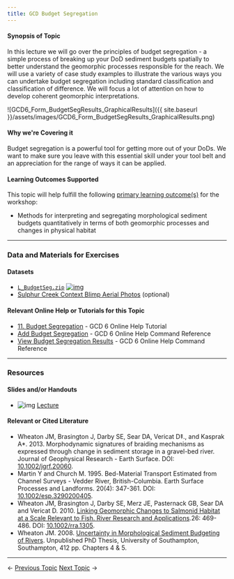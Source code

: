 ```yaml
---
title: GCD Budget Segregation
---
```


#### Synopsis of Topic

In this lecture we will go over the principles of budget segregation - a simple process of breaking up your DoD sediment budgets spatially to better understand the geomorphic processes responsible for the reach. We will use a variety of case study examples to illustrate the various ways you can undertake budget segregation including standard classification and classification of difference. We will focus a lot of attention on how to develop coherent geomorphic interpretations.

![GCD6_Form_BudgetSegResults_GraphicalResults]({{ site.baseurl }}/assets/images/GCD6_Form_BudgetSegResults_GraphicalResults.png)

#### Why we're Covering it

Budget segregation is a powerful tool for getting more out of your DoDs. We want to make sure you leave with this essential skill under your tool belt and an appreciation for the range of ways it can be applied.

#### Learning Outcomes Supported

This topic will help fulfill the following [primary learning outcome(s)](http://gcdworkshop.joewheaton.org/syllabus/primary-learning-outcomes) for the workshop:

- Methods for interpreting and segregating morphological sediment budgets quantitatively in terms of both geomorphic processes and changes in physical habitat

------

### Data and Materials for Exercises

#### Datasets

- [`L_BudgetSeg.zip`](http://etal.usu.edu/GCD/Workshop/2015_RRNW/Excercises/L_BudgetSeg.zip) [![img](http://gcdworkshop.joewheaton.org/_/rsrc/1422837396127/workshop-topics/versions/1-day-workshop/l-gcd-budget-segregation/winzip_icon_16.gif)](http://gcdworkshop.joewheaton.org/workshop-topics/versions/1-day-workshop/l-gcd-budget-segregation/winzip_icon_16.gif?attredirects=0)
- [Sulphur Creek Context Blimp Aerial Photos](http://etal.usu.edu/GCD/Workshop/2012May/APs.zip) (optional)

#### Relevant Online Help or Tutorials for this Topic

- [11. Budget Segregation](http://gcd6help.joewheaton.org/tutorials--how-to/11-budget-segregation) - GCD 6 Online Help Tutorial
- [Add Budget Segregation](http://gcd6help.joewheaton.org/gcd-command-reference/gcd-project-explorer/l-individual-change-detection-context-menu/v-add-budget-segregation)  - GCD 6 Online Help Command Reference
- [View Budget Segregation Results](http://gcd6help.joewheaton.org/gcd-command-reference/gcd-project-explorer/n-individual-budget-segregation-context-menu/i-view-budget-segregation-results) - GCD 6 Online Help Command Reference

------

### Resources

#### Slides and/or Handouts

- ![img](http://gcdworkshop.joewheaton.org/_/rsrc/1429977984627/workshop-topics/versions/3-day-workshop/3-Day3/v-budget-segregation/pdfIcon.png)  [Lecture](http://etal.usu.edu/GCD/Workshop/2015_RRNW/Lectures/L_BudgetSegregation.pdf)  

#### 

#### Relevant or Cited Literature

- Wheaton JM, Brasington J, Darby SE, Sear DA, Vericat D‡., and Kasprak A*. 2013. Morphodynamic signatures of braiding mechanisms as expressed through change in sediment storage in a gravel-bed river. Journal of Geophysical Research - Earth Surface. DOI: [10.1002/jgrf.20060](http://dx.doi.org/10.1002/jgrf.20060).
- Martin Y and Church M. 1995. Bed-Material Transport Estimated from Channel Surveys - Vedder River, British-Columbia. Earth Surface Processes and Landforms. 20(4): 347-361. DOI: [10.1002/esp.3290200405](http://dx.doi.org/10.1002/esp.3290200405).
- Wheaton JM, Brasington J, Darby SE, Merz JE, Pasternack GB, Sear DA and Vericat D. 2010. [Linking Geomorphic Changes to Salmonid Habitat at a Scale Relevant to Fish. River Research and Applications](http://www.joewheaton.org/Home/research/paper-downloads/Wheaton_EcohydraulicSI_RRA.pdf).26: 469-486. DOI: [10.1002/rra.1305](http://dx.doi.org/10.1002/rra.1305).
- Wheaton JM. 2008. [Uncertainty in Morphological Sediment Budgeting of Rivers](http://www.joewheaton.org/Home/research/projects-1/morphological-sediment-budgeting/phdthesis). Unpublished PhD Thesis, University of Southampton, Southampton, 412 pp. Chapters 4 & 5.

------

← [Previous Topic](http://gcdworkshop.joewheaton.org/workshop-topics/versions/1-day-workshop/k-spatially-variable---introduction-to-fuzzy-error-modelling)            [Next Topic](http://gcdworkshop.joewheaton.org/workshop-topics/versions/1-day-workshop/m-interpreting-outputs-of-gcd) →